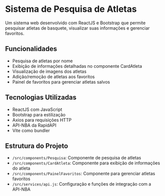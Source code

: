# Sistema de Pesquisa de Atletas

Um sistema web desenvolvido com ReactJS e Bootstrap que permite pesquisar atletas de basquete, visualizar suas informações e gerenciar favoritos.

## Funcionalidades

- Pesquisa de atletas por nome
- Exibição de informações detalhadas no componente CardAtleta
- Visualização de imagens dos atletas
- Adição/remoção de atletas aos favoritos
- Painel de favoritos para gerenciar atletas salvos

## Tecnologias Utilizadas

- ReactJS com JavaScript
- Bootstrap para estilização
- Axios para requisições HTTP
- API-NBA da RapidAPI
- Vite como bundler

## Estrutura do Projeto

- `/src/components/Pesquisa`: Componente de pesquisa de atletas
- `/src/components/CardAtleta`: Componente para exibição de informações do atleta
- `/src/components/PainelFavoritos`: Componente para gerenciar atletas favoritos
- `/src/services/api.js`: Configuração e funções de integração com a API-NBA

